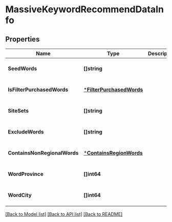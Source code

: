 # MassiveKeywordRecommendDataInfo

## Properties
Name | Type | Description | Notes
------------ | ------------- | ------------- | -------------
**SeedWords** | **[]string** |  | [optional] [default to null]
**IsFilterPurchasedWords** | [***FilterPurchasedWords**](FilterPurchasedWords.md) |  | [optional] [default to null]
**SiteSets** | **[]string** |  | [optional] [default to null]
**ExcludeWords** | **[]string** |  | [optional] [default to null]
**ContainsNonRegionalWords** | [***ContainsRegionWords**](ContainsRegionWords.md) |  | [optional] [default to null]
**WordProvince** | **[]int64** |  | [optional] [default to null]
**WordCity** | **[]int64** |  | [optional] [default to null]

[[Back to Model list]](../README.md#documentation-for-models) [[Back to API list]](../README.md#documentation-for-api-endpoints) [[Back to README]](../README.md)


